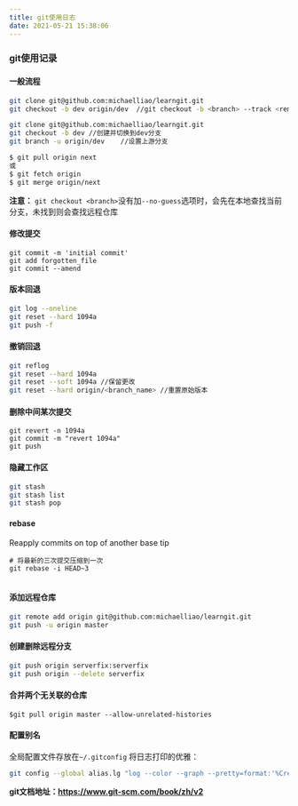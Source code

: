 ```yaml
---
title: git使用日志
date: 2021-05-21 15:38:06
---
```



### git使用记录

#### 一般流程

```bash
git clone git@github.com:michaelliao/learngit.git
git checkout -b dev origin/dev  //git checkout -b <branch> --track <remote>/<branch>
```
```bash
git clone git@github.com:michaelliao/learngit.git
git checkout -b dev //创建并切换到dev分支
git branch -u origin/dev	//设置上游分支
```
```bash
$ git pull origin next
或
$ git fetch origin
$ git merge origin/next
```

**注意：** `git checkout <branch>`没有加`--no-guess`选项时，会先在本地查找当前分支，未找到则会查找远程仓库

#### 修改提交
```
git commit -m 'initial commit'
git add forgotten_file
git commit --amend
```

#### 版本回退
```bash
git log --oneline
git reset --hard 1094a
git push -f
```

#### 撤销回退
```bash
git reflog
git reset --hard 1094a
git reset --soft 1094a //保留更改
git reset --hard origin/<branch_name> //重置原始版本
```

#### 删除中间某次提交
```bsah
git revert -n 1094a
git commit -m "revert 1094a"
git push
```

#### 隐藏工作区
```bash
git stash
git stash list
git stash pop
```

#### rebase
Reapply commits on top of another base tip
```
# 将最新的三次提交压缩到一次
git rebase -i HEAD~3


```

#### 添加远程仓库
```bash
git remote add origin git@github.com:michaelliao/learngit.git
git push -u origin master
```

#### 创建删除远程分支
```bash
git push origin serverfix:serverfix
git push origin --delete serverfix
```

#### 合并两个无关联的仓库
```
$git pull origin master --allow-unrelated-histories
```

#### 配置别名
全局配置文件存放在`~/.gitconfig`
将日志打印的优雅：
```bash
git config --global alias.lg "log --color --graph --pretty=format:'%Cred%h%Creset -%C(yellow)%d%Creset %s %Cgreen(%cr) %C(bold blue)<%an>%Creset' --abbrev-commit"
```

**git文档地址：https://www.git-scm.com/book/zh/v2**

